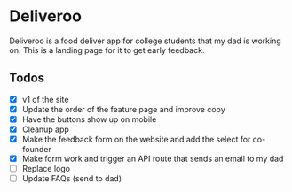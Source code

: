 # Deliveroo

Deliveroo is a food deliver app for college students that my dad is working on. This is a landing page for it to get early feedback.

## Todos

- [x] v1 of the site
- [x] Update the order of the feature page and improve copy
- [x] Have the buttons show up on mobile
- [x] Cleanup app
- [x] Make the feedback form on the website and add the select for co-founder
- [x] Make form work and trigger an API route that sends an email to my dad
- [ ] Replace logo
- [ ] Update FAQs (send to dad)
